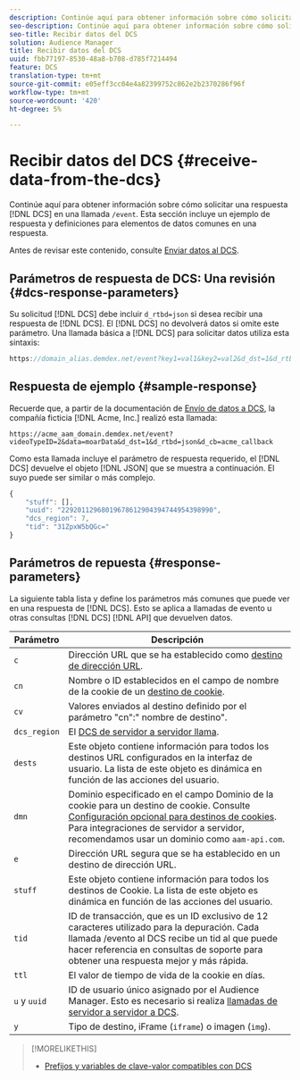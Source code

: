 ```yaml
---
description: Continúe aquí para obtener información sobre cómo solicitar una respuesta de DCS en una llamada /evento. Esta sección incluye un ejemplo de respuesta y definiciones para elementos de datos comunes en una respuesta.
seo-description: Continúe aquí para obtener información sobre cómo solicitar una respuesta de DCS en una llamada /evento. Esta sección incluye un ejemplo de respuesta y definiciones para elementos de datos comunes en una respuesta.
seo-title: Recibir datos del DCS
solution: Audience Manager
title: Recibir datos del DCS
uuid: fbb77197-8530-48a8-b708-d785f7214494
feature: DCS
translation-type: tm+mt
source-git-commit: e05eff3cc04e4a82399752c862e2b2370286f96f
workflow-type: tm+mt
source-wordcount: '420'
ht-degree: 5%

---
```



# Recibir datos del DCS {#receive-data-from-the-dcs}

Continúe aquí para obtener información sobre cómo solicitar una respuesta [!DNL DCS] en una llamada `/event`. Esta sección incluye un ejemplo de respuesta y definiciones para elementos de datos comunes en una respuesta.

Antes de revisar este contenido, consulte [Enviar datos al DCS](../../../api/dcs-intro/dcs-event-calls/dcs-url-send.md).

## Parámetros de respuesta de DCS: Una revisión {#dcs-response-parameters}

Su solicitud [!DNL DCS] debe incluir `d_rtbd=json` si desea recibir una respuesta de [!DNL DCS]. El [!DNL DCS] no devolverá datos si omite este parámetro. Una llamada básica a [!DNL DCS] para solicitar datos utiliza esta sintaxis:

```js
https://domain_alias.demdex.net/event?key1=val1&key2=val2&d_dst=1&d_rtbd=json&d_cb=callback
```

## Respuesta de ejemplo {#sample-response}

Recuerde que, a partir de la documentación de [Envío de datos a DCS](../../../api/dcs-intro/dcs-event-calls/dcs-url-send.md), la compañía ficticia [!DNL Acme, Inc.] realizó esta llamada:

`https://acme_aam_domain.demdex.net/event?videoTypeID=2&data=moarData&d_dst=1&d_rtbd=json&d_cb=acme_callback`

Como esta llamada incluye el parámetro de respuesta requerido, el [!DNL DCS] devuelve el objeto [!DNL JSON] que se muestra a continuación. El suyo puede ser similar o más complejo.

```js
{
    "stuff": [],
    "uuid": "22920112968019678612904394744954398990",
    "dcs_region": 7,
    "tid": "31ZpxW5bQGc="
}
```

## Parámetros de repuesta {#response-parameters}

La siguiente tabla lista y define los parámetros más comunes que puede ver en una respuesta de [!DNL DCS]. Esto se aplica a llamadas de evento u otras consultas [!DNL DCS] [!DNL API] que devuelven datos.

| Parámetro | Descripción |
|--- |--- |
| `c` | Dirección URL que se ha establecido como [destino de dirección URL](../../../features/destinations/create-url-destination.md). |
| `cn` | Nombre o ID establecidos en el campo de nombre de la cookie de un [destino de cookie](../../../features/destinations/create-cookie-destination.md). |
| `cv` | Valores enviados al destino definido por el parámetro &quot;cn&quot;:&quot; nombre de destino&quot;. |
| `dcs_region` | El [DCS de servidor a servidor llama](../../../api/dcs-intro/dcs-api-reference/dcs-regions.md). |
| `dests` | Este objeto contiene información para todos los destinos URL configurados en la interfaz de usuario. La lista de este objeto es dinámica en función de las acciones del usuario. |
| `dmn` | Dominio especificado en el campo Dominio de la cookie para un destino de cookie. Consulte [Configuración opcional para destinos de cookies](../../../features/destinations/cookie-destination-options.md).  Para integraciones de servidor a servidor, recomendamos usar un dominio como `aam-api.com`. |
| `e` | Dirección URL segura que se ha establecido en un destino de dirección URL. |
| `stuff` | Este objeto contiene información para todos los destinos de Cookie. La lista de este objeto es dinámica en función de las acciones del usuario. |
| `tid` | ID de transacción, que es un ID exclusivo de 12 caracteres utilizado para la depuración. Cada llamada /evento al DCS recibe un tid al que puede hacer referencia en consultas de soporte para obtener una respuesta mejor y más rápida. |
| `ttl` | El valor de tiempo de vida de la cookie en días. |
| `u` y `uuid` | ID de usuario único asignado por el Audience Manager. Esto es necesario si realiza [llamadas de servidor a servidor a DCS](../../../api/dcs-intro/dcs-s2s/dcs-s2s-calls.md). |
| `y` | Tipo de destino, iFrame (`iframe`) o imagen (`img`). |

>[!MORELIKETHIS]
>
>* [Prefijos y variables de clave-valor compatibles con DCS](../../../api/dcs-intro/dcs-api-reference/dcs-keys.md)

